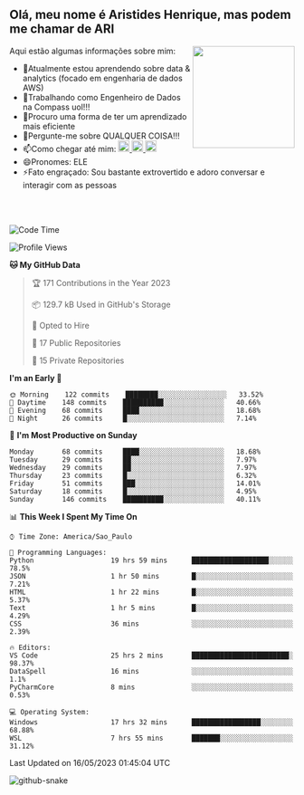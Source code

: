 ## Olá, meu nome é Aristides Henrique, mas podem me chamar de ARI

<div >
Aqui estão algumas informações sobre mim:<img align="right" height="180em" src="https://user-images.githubusercontent.com/97318481/177042589-45d62122-82a9-4a32-b3a7-87b322825b2f.png">
</div>

- 🌱Atualmente estou aprendendo sobre data & analytics (focado em engenharia de dados AWS)
- 👯Trabalhando como Engenheiro de Dados na Compass uol!!!
- 🤔Procuro uma forma de ter um aprendizado mais eficiente
- 💬Pergunte-me sobre QUALQUER COISA!!!
- 📫Como chegar até mim:
  <a href="https://www.instagram.com/aryhenry/" target="_blank">
  <img src="https://img.shields.io/badge/-Instagram-%23E4405F?style=for-the-badge&logo=instagram&logoColor=black" height="20px">
  </a>
  <a href="https://www.linkedin.com/in/aristides-henrique/" target="_blank">
  <img src="https://img.shields.io/badge/-LinkedIn-%230077B5?style=for-the-badge&logo=linkedin&logoColor=black" height="20px">
  </a> 
  <a href="mailto:arihenriqueuna@gmail.com">
  <img src="https://img.shields.io/badge/-Gmail-%23333?style=for-the-badge&logo=gmail&logoColor=white" height="20px">
  </a>
- 😄Pronomes: ELE
- ⚡Fato engraçado: Sou bastante extrovertido e adoro conversar e interagir com as pessoas
<br/>
<br/>


<!--START_SECTION:waka-->
![Code Time](http://img.shields.io/badge/Code%20Time-725%20hrs%205%20mins-blue)

![Profile Views](http://img.shields.io/badge/Profile%20Views-2-blue)

**🐱 My GitHub Data** 

> 🏆 171 Contributions in the Year 2023
 > 
> 📦 129.7 kB Used in GitHub's Storage 
 > 
> 💼 Opted to Hire
 > 
> 📜 17 Public Repositories 
 > 
> 🔑 15 Private Repositories  
 > 
**I'm an Early 🐤** 

```text
🌞 Morning    122 commits    ████████░░░░░░░░░░░░░░░░░   33.52% 
🌇 Daytime    148 commits    ██████████░░░░░░░░░░░░░░░   40.66% 
🌃 Evening    68 commits     ████░░░░░░░░░░░░░░░░░░░░░   18.68% 
🌙 Night      26 commits     █░░░░░░░░░░░░░░░░░░░░░░░░   7.14%

```
📅 **I'm Most Productive on Sunday** 

```text
Monday       68 commits     ████░░░░░░░░░░░░░░░░░░░░░   18.68% 
Tuesday      29 commits     ██░░░░░░░░░░░░░░░░░░░░░░░   7.97% 
Wednesday    29 commits     ██░░░░░░░░░░░░░░░░░░░░░░░   7.97% 
Thursday     23 commits     █░░░░░░░░░░░░░░░░░░░░░░░░   6.32% 
Friday       51 commits     ███░░░░░░░░░░░░░░░░░░░░░░   14.01% 
Saturday     18 commits     █░░░░░░░░░░░░░░░░░░░░░░░░   4.95% 
Sunday       146 commits    ██████████░░░░░░░░░░░░░░░   40.11%

```


📊 **This Week I Spent My Time On** 

```text
⌚︎ Time Zone: America/Sao_Paulo

💬 Programming Languages: 
Python                   19 hrs 59 mins      ███████████████████░░░░░░   78.5% 
JSON                     1 hr 50 mins        █░░░░░░░░░░░░░░░░░░░░░░░░   7.21% 
HTML                     1 hr 22 mins        █░░░░░░░░░░░░░░░░░░░░░░░░   5.37% 
Text                     1 hr 5 mins         █░░░░░░░░░░░░░░░░░░░░░░░░   4.29% 
CSS                      36 mins             ░░░░░░░░░░░░░░░░░░░░░░░░░   2.39%

🔥 Editors: 
VS Code                  25 hrs 2 mins       ████████████████████████░   98.37% 
DataSpell                16 mins             ░░░░░░░░░░░░░░░░░░░░░░░░░   1.1% 
PyCharmCore              8 mins              ░░░░░░░░░░░░░░░░░░░░░░░░░   0.53%

💻 Operating System: 
Windows                  17 hrs 32 mins      █████████████████░░░░░░░░   68.88% 
WSL                      7 hrs 55 mins       ███████░░░░░░░░░░░░░░░░░░   31.12%

```


 Last Updated on 16/05/2023 01:45:04 UTC
<!--END_SECTION:waka-->

<img alt="github-snake" src="https://github.com/AriHenrique/AriHenrique/blob/output/github-contribution-grid-snake-dark.svg" />

